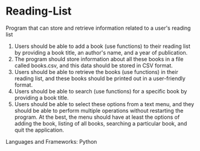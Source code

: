 # Reading-List

Program that can store and retrieve information related to a user's reading list

1. Users should be able to add a book (use functions) to their reading list by providing a book title, an author's name, and a year of publication.
2. The program should store information about all these books in a file called books.csv, and this data should be stored in CSV format.
3. Users should be able to retrieve the books (use functions) in their reading list, and these books should be printed out in a user-friendly format.
4. Users should be able to search (use functions) for a specific book by providing a book title.
5. Users should be able to select these options from a text menu, and they should be able to perform multiple operations without restarting the program. At the best, the menu should have at least the options of adding the book, listing of all books, searching a particular book, and quit the application.


Languages and Frameworks: Python
